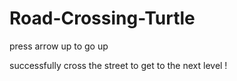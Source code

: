 # Road-Crossing-Turtle

press arrow up to go up 

successfully cross the street to get to the next level !
